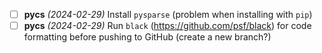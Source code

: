 - [ ] **pycs** *(2024-02-29)* Install `pysparse` (problem when installing with `pip`)
- [ ] **pycs** *(2024-02-29)* Run `black` (https://github.com/psf/black) for code formatting before pushing to GitHub (create a new branch?)